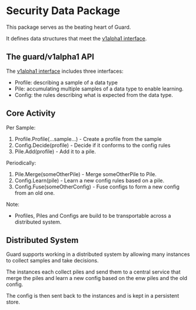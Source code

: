 # Security Data Package

This package serves as the beating heart of Guard.

It defines data structures that meet the [v1alpha1 interface](v1alpha1.go).

## The guard/v1alpha1 API

The [v1alpha1 interface](v1alpha1.go) includes three interfaces:

- Profile: describing a sample of a data type
- Pile: accumulating multiple samples of a data type to enable learning.
- Config: the rules describing what is expected from the data type.

## Core Activity

Per Sample:

1. Profile.Profile(...sample...) - Create a profile from the sample
1. Config.Decide(profile)  - Decide if it conforms to the config rules
1. Pile.Add(profile)  - Add it to a pile.

Periodically:

1. Pile.Merge(someOtherPile) - Merge someOtherPile to Pile.
1. Config.Learn(pile) - Learn a new config rules based on a pile.
1. Config.Fuse(someOtherConfig) - Fuse configs to form a new config from an old one.

Note:

- Profiles, Piles and Configs are build to be transportable across a distributed system.

## Distributed System

Guard supports working in a distributed system by allowing many instances to collect samples and take decisions.

The instances each collect piles and send them to a central service that merge the piles and learn a new config based on the enw piles and the old config.

The config is then sent back to the instances and is kept in a persistent store.
